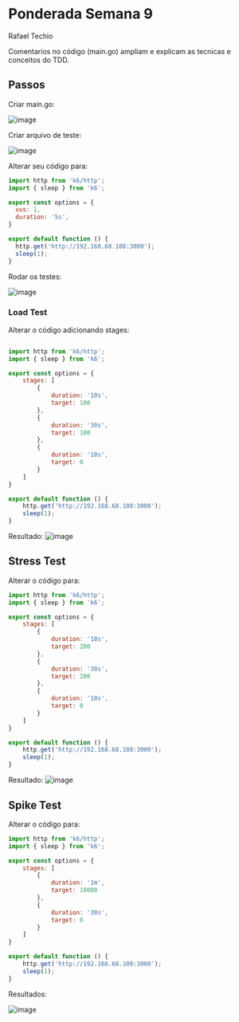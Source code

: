 
# Ponderada Semana 9
Rafael Techio

Comentarios no código (main.go) ampliam e explicam as tecnicas e conceitos do TDD.

## Passos

Criar main.go:

![image](https://github.com/user-attachments/assets/0ec958e8-068f-49bb-bb39-e99f88781a34)

Criar arquivo de teste:

![image](https://github.com/user-attachments/assets/ec9da067-6fdd-48a1-9a64-f4b0c08919fd)

Alterar seu código para:

```js
import http from 'k6/http';
import { sleep } from 'k6';

export const options = {
  vus: 1,
  duration: '5s',
}

export default function () {
  http.get('http://192.168.68.108:3000');
  sleep(1);
}
```

Rodar os testes:

![image](https://github.com/user-attachments/assets/e47b9d9b-9b15-4762-b015-ac296ace4b50)

### Load Test

Alterar o código adicionando stages:

```js

import http from 'k6/http';
import { sleep } from 'k6';

export const options = {
    stages: [
        {
            duration: '10s',
            target: 100
        },
        {
            duration: '30s',
            target: 100
        },
        {
            duration: '10s',
            target: 0
        }
    ]
}

export default function () {
    http.get('http://192.168.68.108:3000');
    sleep(1);
}
```

Resultado:
![image](https://github.com/user-attachments/assets/d2d1bc83-67f3-493e-b402-b6cfd2a2493e)

## Stress Test

Alterar o código para:

```js
import http from 'k6/http';
import { sleep } from 'k6';

export const options = {
    stages: [
        {
            duration: '10s',
            target: 200
        },
        {
            duration: '30s',
            target: 200
        },
        {
            duration: '10s',
            target: 0
        }
    ]
}

export default function () {
    http.get('http://192.168.68.108:3000');
    sleep(1);
}
```

Resultado:
![image](https://github.com/user-attachments/assets/720d4300-cf02-497a-91f6-03449581f212)

## Spike Test

Alterar o código para:

```js
import http from 'k6/http';
import { sleep } from 'k6';

export const options = {
    stages: [
        {
            duration: '1m',
            target: 10000
        },
        {
            duration: '30s',
            target: 0
        }
    ]
}

export default function () {
    http.get('http://192.168.68.108:3000');
    sleep(1);
}
```

Resultados:

![image](https://github.com/user-attachments/assets/6c3b948f-1d04-4f55-bcbe-ae2f8845773f)
